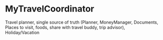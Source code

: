 # MyTravelCoordinator
Travel planner, single source of truth (Planner, MoneyManager, Documents, Places to visit, foods, share with travel buddy, trip advisor), Holiday/Vacation
